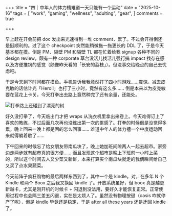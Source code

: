 +++
title = "四｜中年人的体力槽难道一天只能有一个运动"
date = "2025-10-16"
tags = [
    "work",
    "gaming",
    "wellness",
    "adulting",
    "gear",
]
comments = true

+++

早上赶在开会前把 doc 发出来光速得到一堆 comment，累了。不过会开得倒还是挺顺利的。过了这个 checkpoint 突然能稍微拖一拖更长的 DDL 了，于是今天基本都在摸。倒是 PM、隔壁 PM 和隔壁 TL 都在忙着给我 signup 各种不同的 design review，颇有一种 corporate 草台没活儿找活儿强行搞 impact 找存在感以及方便推锅的感觉（颇像昨天看的「长安的荔枝」）。但没事交给晚点的自己去忧虑吧。

于是今天剩下时间都在摸鱼。手机告诉我我竟然打了四小时游戏……震惊。减去皮克敏的话估计光「Heroll」也打了三小时，竟然有这么多…… 倒是本来以为皮克敏要在蓝花上卡关，今天打拳出去路上竟然种完了还有余量，还能处。

![打拳路上还碰到了漂亮的树](https://media.douchi.space/douchi/media_attachments/files/115/388/126/034/487/732/original/51509c8ee377223f.png)

好久没打拳了，今天临出门才把 wraps 从洗衣机里拿出来卷上。今天难得订上了喜欢的教练，不过后面几次再也没练出第一次的累感了。打拳的时候倒是没觉得多累，晚上回来一晚上都是困的怎么回事…… 难道中年人的体力槽一个中度运动回来就得躺着歇了…… 

下午回来的时候忘了给女朋友带南瓜块了，晚上她加班间隙两人一起去超市。家旁边走两步就有超市真的很方便…… 而且发现这个超市是晚上下班前一小时上菜的，所以这个时间去人又少菜又新鲜，本来打算买个南瓜块就走的我俩瞬间给自己又买了点水果蔬菜。

今天前阵子疯狂购物的最后两样东西到了，其中一个是 kindle。对，在多年 N 个 Kindle 和两个 Boox 之后我又换回 kindle 了。开放系统虽好，但 boox 真是越更新越卡，尤其是刚开机的时候卡 + 闪退到没法用，要好久才能恢复正常。正常使用过程中也会隔三差五闪退，实在是太烦人了。虽然没有物理按键（oasis 咋就停产了呢），但是 kindle 毕竟还是稳定，于是 after all these years 还是迁回 kindle 了。